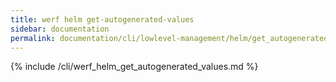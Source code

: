 ```yaml
---
title: werf helm get-autogenerated-values
sidebar: documentation
permalink: documentation/cli/lowlevel-management/helm/get_autogenerated_values.html
---
```


{% include /cli/werf_helm_get_autogenerated_values.md %}

